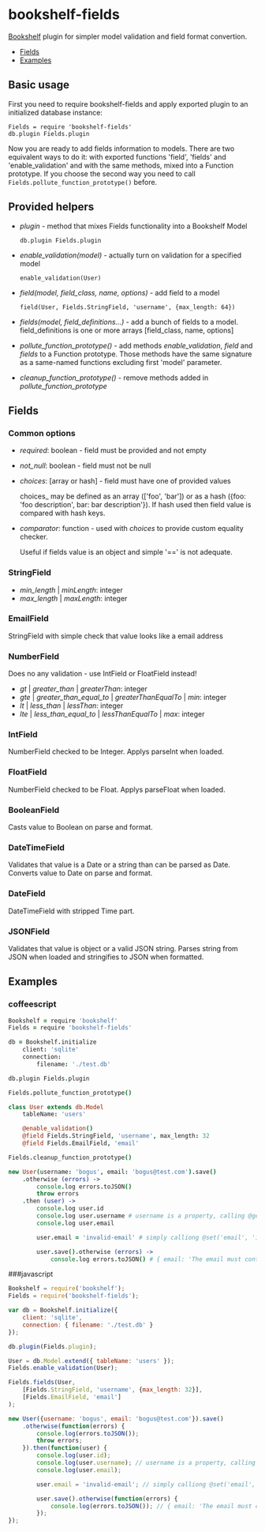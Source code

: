 bookshelf-fields
================

[Bookshelf](https://github.com/tgriesser/bookshelf) plugin for simpler model validation and field format convertion.

* [Fields](#fields)
* [Examples](#examples)


## Basic usage

First you need to require bookshelf-fields and apply exported plugin to an initialized database instance:

    Fields = require 'bookshelf-fields'
    db.plugin Fields.plugin

Now you are ready to add fields information to models. There are two equivalent ways to do it: with
exported functions 'field', 'fields' and 'enable_validation' and with the same methods, mixed into a
Function prototype. If you choose the second way you need to call
`Fields.pollute_function_prototype()` before.

## Provided helpers

* _plugin_ - method that mixes Fields functionality into a Bookshelf Model

    `db.plugin Fields.plugin`
    
* _enable\_validation(model)_ - actually turn on validation for a specified model

    `enable_validation(User)`

* _field(model, field\_class, name, options)_ - add field to a model

    `field(User, Fields.StringField, 'username', {max_length: 64})`

* _fields(model, field\_definitions...)_ - add a bunch of fields to a model. field\_definitions is one
  or more arrays [field\_class, name, options]

* _pollute\_function\_prototype()_ - add methods _enable\_validation_, _field_ and _fields_ to a
  Function prototype. Those methods have the same signature as a same-named functions excluding
  first 'model' parameter.

* _cleanup\_function\_prototype()_ - remove methods added in _pollute\_function\_prototype_

## <a id="fields"></a>Fields

### Common options

* _required_: boolean - field must be provided and not empty
* _not\_null_: boolean - field must not be null
* _choices_: [array or hash] - field must have one of provided values

    choices_ may be defined as an array (['foo', 'bar']) or as a hash ({foo: 'foo description', bar:
    bar description'}). If hash used then field value is compared with hash keys.

* _comparator_: function - used with _choices_ to provide custom equality checker.

    Useful if fields value is an object and simple '==' is not adequate.

### StringField

* _min\_length_ | _minLength_: integer
* _max\_length_ | _maxLength_: integer

### EmailField

StringField with simple check that value looks like a email address

### NumberField

Does no any validation - use IntField or FloatField instead!

* _gt_ | _greater\_than_ | _greaterThan_: integer
* _gte_ | _greater\_than\_equal\_to_ | _greaterThanEqualTo_ | _min_: integer
* _lt_ | _less\_than_ | _lessThan_: integer
* _lte_ | _less\_than\_equal\_to_ | _lessThanEqualTo_ | _max_: integer

### IntField

NumberField checked to be Integer. Applys parseInt when loaded.

### FloatField

NumberField checked to be Float. Applys parseFloat when loaded.

### BooleanField

Casts value to Boolean on parse and format.

### DateTimeField

Validates that value is a Date or a string than can be parsed as Date.
Converts value to Date on parse and format.

### DateField

DateTimeField with stripped Time part.

### JSONField

Validates that value is object or a valid JSON string.
Parses string from JSON when loaded and stringifies to JSON when formatted.

## <a id="examples"></a>Examples

### coffeescript

```coffeescript
Bookshelf = require 'bookshelf'
Fields = require 'bookshelf-fields'

db = Bookshelf.initialize
    client: 'sqlite'
    connection:
        filename: './test.db'

db.plugin Fields.plugin

Fields.pollute_function_prototype()

class User extends db.Model
    tableName: 'users'

    @enable_validation()
    @field Fields.StringField, 'username', max_length: 32
    @field Fields.EmailField, 'email'

Fields.cleanup_function_prototype()

new User(username: 'bogus', email: 'bogus@test.com').save()
    .otherwise (errors) ->
        console.log errors.toJSON()
        throw errors
    .then (user) ->
        console.log user.id
        console.log user.username # username is a property, calling @get('username') in getter
        console.log user.email

        user.email = 'invalid-email' # simply calliong @set('email', 'invalid-email') in setter

        user.save().otherwise (errors) ->
            console.log errors.toJSON() # { email: 'The email must contain a valid email address' }
```

###javascript


```javascript
Bookshelf = require('bookshelf');
Fields = require('bookshelf-fields');

var db = Bookshelf.initialize({
    client: 'sqlite',
    connection: { filename: './test.db' }
});

db.plugin(Fields.plugin);

User = db.Model.extend({ tableName: 'users' });
Fields.enable_validation(User);

Fields.fields(User,
    [Fields.StringField, 'username', {max_length: 32}],
    [Fields.EmailField, 'email']
);

new User({username: 'bogus', email: 'bogus@test.com'}).save()
    .otherwise(function(errors) {
        console.log(errors.toJSON());
        throw errors;
    }).then(function(user) {
        console.log(user.id);
        console.log(user.username); // username is a property, calling @get('username') in getter
        console.log(user.email);

        user.email = 'invalid-email'; // simply calliong @set('email', 'invalid-email') in setter

        user.save().otherwise(function(errors) {
            console.log(errors.toJSON()); // { email: 'The email must contain a valid email address' }
        });
});
```
